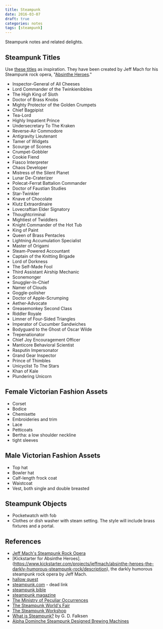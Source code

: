 ```yaml
---
title: Steampunk
date: 2016-03-07
draft: true
categories: notes
tags: [steampunk]
---
```


Steampunk notes and related delights.
<!--more-->

## Steampunk Titles
Use [these titles](http://2016.steampunkworldsfair.com/about/about-jeff-mach/steampunk-titles-available/) as inspiration. They have been created by Jeff Mach for his Steampunk rock opera, "[Absinthe Heroes](https://www.kickstarter.com/projects/jeffmach/absinthe-heroes-the-darkly-humorous-steampunk-rock/description)."

- Inspector-General of All Cheeses
- Lord Commander of the Twinkienibbles
- The High King of Sloth
- Doctor of Brass Knobs
- Mighty Protector of the Golden Crumpets
- Chief Bagpipist
- Tea-Lord
- Highly Impatient Prince
- Undersecretary To The Kraken
- Reverse-Air Commodore
- Antigravity Lieutenant
- Tamer of Widgets
- Scourge of Scones
- Crumpet-Gobbler
- Cookie Fiend
- Fiasco Interpreter
- Chaos Developer
- Mistress of the Silent Planet
- Lunar De-Craterizer
- Polecat-Ferrat Battalion Commander
- Doctor of Faustian Studies
- Star-Twinkler
- Knave of Chocolate
- Klutz Extraordinaire
- Lovecraftian Elder Signatory
- Thoughtcriminal
- Mightiest of Twiddlers
- Knight Commander of the Hot Tub
- King of Paint
- Queen of Brass Pentacles
- Lightning Accumulation Specialist
- Master of Origami
- Steam-Powered Accountant
- Captain of the Knitting Brigade
- Lord of Dorkness
- The Self-Made Fool
- Third Assistant Airship Mechanic
- Sconemonger
- Snuggler-In-Chief
- Namer of Clouds
- Goggle-polisher
- Doctor of Apple-Scrumping
- Aether-Advocate
- Greasemonkey Second Class
- Riddler Royale
- Limner of Four-Sided Triangles
- Imperator of Cucumber Sandwiches
- Bodyguard to the Ghost of Oscar Wilde
- Trepenationator
- Chief Joy Encouragement Officer
- Manticore Behavioral Scientist
- Rasputin Impersonator
- Grand Gear Inspector
- Prince of Thimbles
- Unicyclist To The Stars
- Khan of Kale
- Plundering Unicorn

## Female Victorian Fashion Assets

- Corset
- Bodice
- Chemisette
- Embroideries and trim
- Lace
- Petticoats
- Bertha: a low shoulder neckline
- tight sleeves

## Male Victorian Fashion Assets

- Top hat
- Bowler hat
- Calf-length frock coat
- Waistcoat
- Vest, both single and double breasted

## Steampunk Objects

- Pocketwatch with fob
- Clothes or dish washer with steam setting. The style will include brass fixtures and a portal.

## References

- [Jeff Mach's Steampunk Rock Opera](http://steampunkworldsfair.com/about/about-jeff-mach/steampunk-titles-available/)
- [Kickstarter for Absinthe Heroes].(https://www.kickstarter.com/projects/jeffmach/absinthe-heroes-the-darkly-humorous-steampunk-rock/description), the darkly humorous steampunk rock opera by Jeff Mach.
- [hallow quest](http://www.hallowquest.org.uk)
- [steampunk.com](http://www.steampunk.com) - dead link
- [steampunk bible](http://www.steampunkbible.com)
- [steampunk magazine](http://www.steampunkmagazine.com)
- [The Ministry of Peculiar Occurrences](http://www.ministryofpeculiaroccurrences.com/)
- [The Steampunk World's Fair](http://steampunkworldsfair.com/)
- [The Steampunk Workshop](http://steampunkworkshop.com/)
- [What is Steampunk?](http://www.gdfalksen.com/Steampunk) by G. D. Falksen
- [Alpha Dominche Steampunk Designed Brewing Machines](http://alphadominche.com/)
